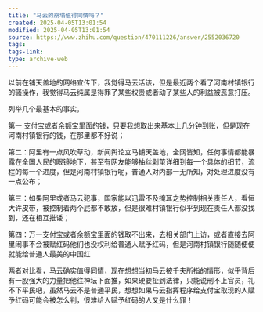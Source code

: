 ```yaml
---
title: "马云的崩塌值得同情吗？"
created: 2025-04-05T13:01:54
modified: 2025-04-05T13:01:54
source: https://www.zhihu.com/question/470111226/answer/2552036720
tags:
tags-link:
type: archive-web
---
```

以前在铺天盖地的网络宣传下，我觉得马云活该，但是最近两个看了河南村镇银行的骚操作，我觉得马云纯属是得罪了某些权贵或者动了某些人的利益被恶意打压。

列举几个最基本的事实，

第一 支付宝或者余额宝里面的钱，只要我想取出来基本上几分钟到账，但是现在河南村镇银行的钱，在那里都不好说；

第二：阿里有一点风吹草动，新闻舆论立马铺天盖地，全网皆知，任何事情都能暴露在全国人民的眼镜地下，甚至有网友能够抽丝剥茧详细到每一个具体的细节，流程的每一个进度，但是河南村镇银行呢，普通人对内部一无所知，对处理进度没有一点公布；

第三：如果阿里或者马云犯事，国家能以迅雷不及掩耳之势控制相关责任人，看恒大许皮带，被控制着两个屁都不敢放，但是很难村镇银行似乎到现在责任人都没找到，还在相互推诿；

第四：万一支付宝或者余额宝里面的钱取不出来，去相关部门上访，或者直接去阿里闹事不会被赋红码他们也没权利给普通人赋予红码，但是河南村镇银行随随便便就能给普通人最美的中国红

两者对比看，马云确实值得同情，现在想想当初马云被千夫所指的情形，似乎背后有一股强大的力量把他往神坛下面推，如果硬要扯到法律，只能说刑不上官员，礼不下平民吧，虽然马云不是普通平民，想想如果马云指挥程序给支付宝取现的人赋予红码可能会被怎么判，很难给人赋予红码的人又是什么罪！